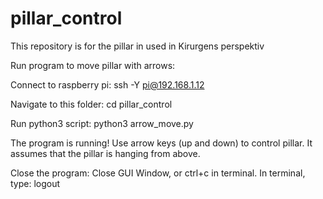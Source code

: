 # pillar_control
This repository is for the pillar in used in Kirurgens perspektiv

Run program to move pillar with arrows:

Connect to raspberry pi:
ssh -Y pi@192.168.1.12

Navigate to this folder:
cd pillar_control

Run python3 script:
python3 arrow_move.py

The program is running! Use arrow keys (up and down) to control pillar. It assumes that the pillar is hanging from above.

Close the program:
Close GUI Window, or ctrl+c in terminal.
In terminal, type:
logout

